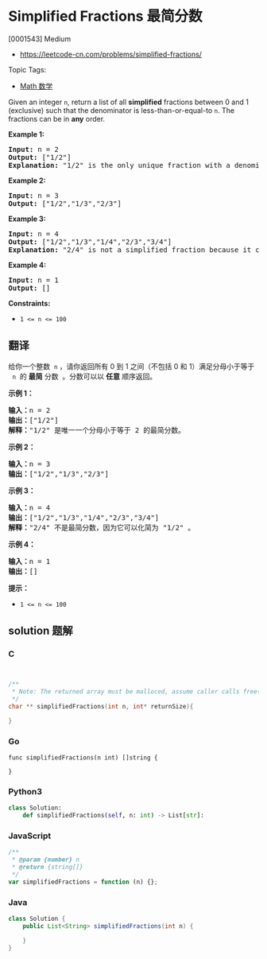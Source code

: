 # Simplified Fractions 最简分数

[0001543] Medium

- https://leetcode-cn.com/problems/simplified-fractions/

Topic Tags:

- [Math 数学](https://leetcode-cn.com/tag/math/)

Given an integer `n`, return a list of all **simplified** fractions between 0 and 1 (exclusive) such that the denominator is less-than-or-equal-to `n`. The fractions can be in **any** order.

**Example 1:**

<pre><strong>Input:</strong> n = 2
<strong>Output:</strong> ["1/2"]
<strong>Explanation: </strong>"1/2" is the only unique fraction with a denominator less-than-or-equal-to 2.</pre>

**Example 2:**

<pre><strong>Input:</strong> n = 3
<strong>Output:</strong> ["1/2","1/3","2/3"]
</pre>

**Example 3:**

<pre><strong>Input:</strong> n = 4
<strong>Output:</strong> ["1/2","1/3","1/4","2/3","3/4"]
<strong>Explanation: </strong>"2/4" is not a simplified fraction because it can be simplified to "1/2".</pre>

**Example 4:**

<pre><strong>Input:</strong> n = 1
<strong>Output:</strong> []
</pre>

**Constraints:**

- `1 <= n <= 100`

## 翻译

给你一个整数  `n` ，请你返回所有 0 到 1 之间（不包括 0 和 1）满足分母小于等于   `n`  的 **最简** 分数  。分数可以以 **任意** 顺序返回。

**示例 1：**

<pre><strong>输入：</strong>n = 2
<strong>输出：</strong>["1/2"]
<strong>解释：</strong>"1/2" 是唯一一个分母小于等于 2 的最简分数。</pre>

**示例 2：**

<pre><strong>输入：</strong>n = 3
<strong>输出：</strong>["1/2","1/3","2/3"]
</pre>

**示例 3：**

<pre><strong>输入：</strong>n = 4
<strong>输出：</strong>["1/2","1/3","1/4","2/3","3/4"]
<strong>解释：</strong>"2/4" 不是最简分数，因为它可以化简为 "1/2" 。</pre>

**示例 4：**

<pre><strong>输入：</strong>n = 1
<strong>输出：</strong>[]
</pre>

**提示：**

- `1 <= n <= 100`

## solution 题解

### C

```c


/**
 * Note: The returned array must be malloced, assume caller calls free().
 */
char ** simplifiedFractions(int n, int* returnSize){

}
```

### Go

```golang
func simplifiedFractions(n int) []string {

}
```

### Python3

```python
class Solution:
    def simplifiedFractions(self, n: int) -> List[str]:
```

### JavaScript

```javascript
/**
 * @param {number} n
 * @return {string[]}
 */
var simplifiedFractions = function (n) {};
```

### Java

```java
class Solution {
    public List<String> simplifiedFractions(int n) {

    }
}
```
